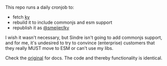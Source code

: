 This repo runs a daily cronjob to:

- fetch [ky](https://npmjs.com/ky)
- rebuild it to include commonjs and esm support
- republish it as [@smeijer/ky](https://npmjs.com/@smeijer/ky)

I wish it wasn't necessary, but Sindre isn't going to add commonjs support, and
for me, it's undesired to try to convince (enterprise) customers that they really
MUST move to ESM or can't use my libs.

Check the [original](https://npmjs.com/ky) for docs. The code and thereby functionality is identical.
